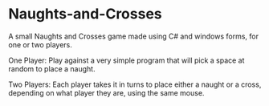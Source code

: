 # Naughts-and-Crosses
A small Naughts and Crosses game made using C# and windows forms, for one or two players. 

One Player: Play against a very simple program that will pick a space at random to place a naught. 

Two Players: Each player takes it in turns to place either a naught or a cross, depending on what player they are, using the same mouse. 
